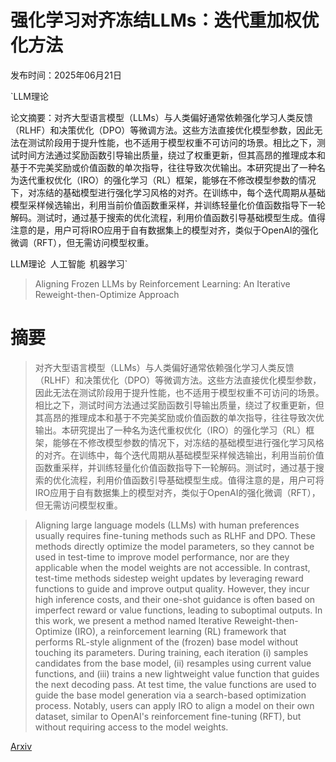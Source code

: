 # 强化学习对齐冻结LLMs：迭代重加权优化方法

发布时间：2025年06月21日

`LLM理论

论文摘要：对齐大型语言模型（LLMs）与人类偏好通常依赖强化学习人类反馈（RLHF）和决策优化（DPO）等微调方法。这些方法直接优化模型参数，因此无法在测试阶段用于提升性能，也不适用于模型权重不可访问的场景。相比之下，测试时间方法通过奖励函数引导输出质量，绕过了权重更新，但其高昂的推理成本和基于不完美奖励或价值函数的单次指导，往往导致次优输出。本研究提出了一种名为迭代重权优化（IRO）的强化学习（RL）框架，能够在不修改模型参数的情况下，对冻结的基础模型进行强化学习风格的对齐。在训练中，每个迭代周期从基础模型采样候选输出，利用当前价值函数重采样，并训练轻量化价值函数指导下一轮解码。测试时，通过基于搜索的优化流程，利用价值函数引导基础模型生成。值得注意的是，用户可将IRO应用于自有数据集上的模型对齐，类似于OpenAI的强化微调（RFT），但无需访问模型权重。

LLM理论` `人工智能` `机器学习`

> Aligning Frozen LLMs by Reinforcement Learning: An Iterative Reweight-then-Optimize Approach

# 摘要

> 对齐大型语言模型（LLMs）与人类偏好通常依赖强化学习人类反馈（RLHF）和决策优化（DPO）等微调方法。这些方法直接优化模型参数，因此无法在测试阶段用于提升性能，也不适用于模型权重不可访问的场景。相比之下，测试时间方法通过奖励函数引导输出质量，绕过了权重更新，但其高昂的推理成本和基于不完美奖励或价值函数的单次指导，往往导致次优输出。本研究提出了一种名为迭代重权优化（IRO）的强化学习（RL）框架，能够在不修改模型参数的情况下，对冻结的基础模型进行强化学习风格的对齐。在训练中，每个迭代周期从基础模型采样候选输出，利用当前价值函数重采样，并训练轻量化价值函数指导下一轮解码。测试时，通过基于搜索的优化流程，利用价值函数引导基础模型生成。值得注意的是，用户可将IRO应用于自有数据集上的模型对齐，类似于OpenAI的强化微调（RFT），但无需访问模型权重。

> Aligning large language models (LLMs) with human preferences usually requires fine-tuning methods such as RLHF and DPO. These methods directly optimize the model parameters, so they cannot be used in test-time to improve model performance, nor are they applicable when the model weights are not accessible. In contrast, test-time methods sidestep weight updates by leveraging reward functions to guide and improve output quality. However, they incur high inference costs, and their one-shot guidance is often based on imperfect reward or value functions, leading to suboptimal outputs. In this work, we present a method named Iterative Reweight-then-Optimize (IRO), a reinforcement learning (RL) framework that performs RL-style alignment of the (frozen) base model without touching its parameters. During training, each iteration (i) samples candidates from the base model, (ii) resamples using current value functions, and (iii) trains a new lightweight value function that guides the next decoding pass. At test time, the value functions are used to guide the base model generation via a search-based optimization process. Notably, users can apply IRO to align a model on their own dataset, similar to OpenAI's reinforcement fine-tuning (RFT), but without requiring access to the model weights.

[Arxiv](https://arxiv.org/abs/2506.17828)